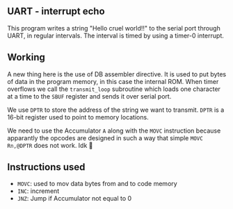 ## UART - interrupt echo

This program writes a string "Hello cruel world!!" to the serial port through
UART, in regular intervals. The interval is timed by using a timer-0 interrupt.

## Working

A new thing here is the use of DB assembler directive. It is used to put bytes
of data in the program memory, in this case the internal ROM. When timer
overflows we call the `transmit_loop` subroutine which loads one character at a
time to the `SBUF` register and sends it over serial port.

We use `DPTR` to store the address of the string we want to transmit. `DPTR`
is a 16-bit register used to point to memory locations.

We need to use the Accumulator `A` along with the `MOVC` instruction because
apparantly the opcodes are designed in such a way that simple `MOVC Rn,@DPTR`
does not work. Idk 🤷

## Instructions used

- `MOVC`: used to mov data bytes from and to code memory
- `INC`: increment 
- `JNZ`: Jump if Accumulator not equal to 0
